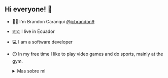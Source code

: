 ## Hi everyone! 🫡

* 👨‍💻 I'm Brandon Caranqui [@jcbrandon9](https://www.instagram.com/jcbrandon9/)
* 🇪🇨  I live in Ecuador
* 💻 I am a software developer
* ⏲️ In my free time I like to play video games and do sports, mainly at the gym.

  <details>
  <summary>Mas sobre mi</summary>

  ## My programming technologies are:
    
    ### Front-end:
      * React-Native
      * React
      * TypeScript
    ### Back-end:
      * Spring Boot
    ### BDD
      * PostgresSQL 
  </details>
  
<!--
**Brandonjca/Brandonjca** is a ✨ _special_ ✨ repository because its `README.md` (this file) appears on your GitHub profile.

Here are some ideas to get you started:

- 🔭 I’m currently working on ...
- 🌱 I’m currently learning ...
- 👯 I’m looking to collaborate on ...
- 🤔 I’m looking for help with ...
- 💬 Ask me about ...
- 📫 How to reach me: ...
- 😄 Pronouns: ...
- ⚡ Fun fact: ...
-->
